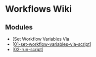 Workflows Wiki
===

Modules
---

- [Set Workflow Variables Via
- [[01-set-workflow-variables-via-script]]
- [[02-run-script]]

[//begin]: # "Autogenerated link references for markdown compatibility"
[01-set-workflow-variables-via-script]: 01-set-workflow-variables-via-script.md "Set Workflow Variables Via Script"
[02-run-script]: 02-run-script.md "Run Script"
[//end]: # "Autogenerated link references"